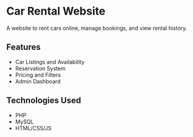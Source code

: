 # Car Rental Website

A website to rent cars online, manage bookings, and view rental history.

## Features
- Car Listings and Availability
- Reservation System
- Pricing and Filters
- Admin Dashboard

## Technologies Used
- PHP
- MySQL
- HTML/CSS/JS
